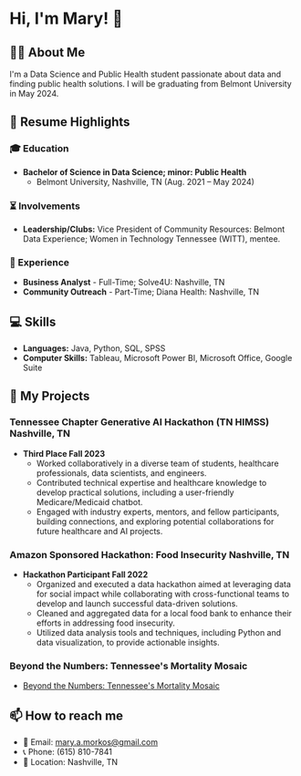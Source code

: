 # Hi, I'm Mary! 👋

## 👨‍💻 About Me

I'm a Data Science and Public Health student passionate about data and finding public health solutions. I will be graduating from Belmont University in May 2024.

## 📄 Resume Highlights

### 🎓 Education

- **Bachelor of Science in Data Science; minor: Public Health**
  - Belmont University, Nashville, TN (Aug. 2021 – May 2024)

### ⏳ Involvements

- **Leadership/Clubs:** Vice President of Community Resources: Belmont Data Experience; Women in Technology Tennessee (WITT), mentee.

### 💼 Experience

- **Business Analyst** - Full-Time; Solve4U: Nashville, TN
- **Community Outreach** - Part-Time; Diana Health: Nashville, TN

## 💻 Skills

- **Languages:** Java, Python, SQL, SPSS
- **Computer Skills:** Tableau, Microsoft Power BI, Microsoft Office, Google Suite

## 🚀 My Projects

### Tennessee Chapter Generative AI Hackathon (TN HIMSS) Nashville, TN
- **Third Place Fall 2023**
  - Worked collaboratively in a diverse team of students, healthcare professionals, data scientists, and engineers.
  - Contributed technical expertise and healthcare knowledge to develop practical solutions, including a user-friendly Medicare/Medicaid chatbot.
  - Engaged with industry experts, mentors, and fellow participants, building connections, and exploring potential collaborations for future healthcare and AI projects.

### Amazon Sponsored Hackathon: Food Insecurity Nashville, TN
- **Hackathon Participant Fall 2022**
  - Organized and executed a data hackathon aimed at leveraging data for social impact while collaborating with cross-functional teams to develop and launch successful data-driven solutions.
  - Cleaned and aggregated data for a local food bank to enhance their efforts in addressing food insecurity.
  - Utilized data analysis tools and techniques, including Python and data visualization, to provide actionable insights.

### Beyond the Numbers: Tennessee's Mortality Mosaic
- [Beyond the Numbers: Tennessee's Mortality Mosaic](https://github.com/marymorkos/tnhealth)

## 📫 How to reach me

- 📧 Email: mary.a.morkos@gmail.com
- 📞 Phone: (615) 810-7841
- 📍 Location: Nashville, TN
